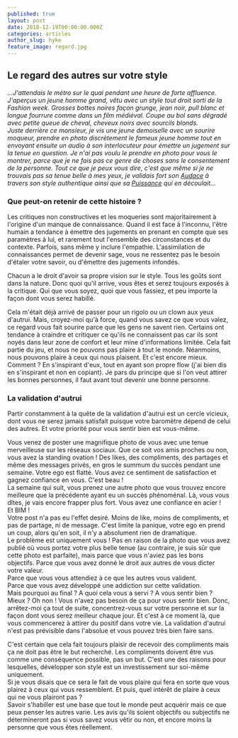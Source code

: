 ```yaml
---
published: true
layout: post
date: 2018-12-19T00:00:00.000Z
categories: articles
author_slug: hyke
feature_image: regard.jpg
---
```

## Le regard des autres sur votre style

*...J'attendais le métro sur le quai pendant une heure de forte affluence. J'aperçus un jeune homme grand, vêtu avec un style tout droit sorti de la Fashion week. Grosses bottes noires façon grunge, jean noir, pull blanc et longue fourrure comme dans un film médiéval. Coupe au bol sans dégradé avec petite queue de cheval, cheveux noirs avec sourcils blonds.  
Juste derrière ce monsieur, je vis une jeune demoiselle avec un sourire moqueur, prendre en photo discrètement le fameux jeune homme tout en envoyant ensuite un audio à son interlocuteur pour émettre un jugement sur la tenue en question.
Je n'ai pas voulu le prendre en photo pour vous le montrer, parce que je ne fais pas ce genre de choses sans le consentement de la personne. Tout ce que je peux vous dire, c'est que même si je ne trouvais pas sa tenue belle à mes yeux, je validais fort son [Audace](http://www.crevardstyle.com/La-Chance-Selon-Hyke-part-3) à travers son style authentique ainsi que sa [Puissance](http://www.crevardstyle.com/La-Puissance-du-Style) qui en découlait...*

### Que peut-on retenir de cette histoire ?

Les critiques non constructives et les moqueries sont majoritairement à l'origine d'un manque de connaissance. Quand il est face à l'inconnu, l'être humain a tendance à émettre des jugements en prenant en compte que ses paramètres à lui, et rarement tout l'ensemble des circonstances et du contexte. Parfois, sans même y inclure l'empathie.
L'assimilation de connaissances permet de devenir sage, vous ne ressentez pas le besoin d'étaler votre savoir, ou d'émettre des jugements infondés.

Chacun a le droit d'avoir sa propre vision sur le style. Tous les goûts sont dans la nature. Donc quoi qu'il arrive, vous êtes et serez toujours exposés à la critique. Qui que vous soyez, quoi que vous fassiez, et peu importe la façon dont vous serez habillé.

Cela m'était déjà arrivé de passer pour un rigolo ou un clown aux yeux d'autrui. Mais, croyez-moi qu'à force, quand vous savez ce que vous valez, ce regard vous fait sourire parce que les gens ne savent rien. Certains ont tendance à craindre et critiquer ce qu'ils ne connaissent pas car ils sont noyés dans leur zone de confort et leur mine d'informations limitée. Cela fait partie du jeu, et nous ne pouvons pas plaire à tout le monde. 
Néanmoins, nous pouvons plaire à ceux qui nous plaisent. Et c'est encore mieux. Comment ? En s'inspirant d'eux, tout en ayant son propre flow (j'ai bien dis en s'inspirant et non en copiant). Je pars du principe que si l'on veut attirer les bonnes personnes, il faut avant tout devenir une bonne personne.

### La validation d'autrui

Partir constamment à la quête de la validation d'autrui est un cercle vicieux, dont vous ne serez jamais satisfait puisque votre baromètre dépend de celui des autres. Et votre priorité pour vous sentir bien est vous-même.

Vous venez de poster une magnifique photo de vous avec une tenue merveilleuse sur les réseaux sociaux. Que ce soit vos amis proches ou non, vous avez la standing ovation ! Des likes, des compliments, des partages et même des messages privés, en gros le summum du succès pendant une semaine. Votre ego est flatté. Vous avez ce sentiment de satisfaction et gagnez confiance en vous. C'est beau !  
La semaine qui suit, vous prenez une autre photo que vous trouvez encore meilleure que la précédente ayant eu un succès phénoménal. Là, vous vous dîtes, je vais encore frapper plus fort. Vous avez une confiance en acier !  
Et BIM !  
Votre post n'a pas eu l'effet desiré. Moins de like, moins de compliments, et pas de partage, ni de message. C'est limite la panique, votre ego en prend un coup, alors qu'en soit, il n'y a absolument rien de dramatique.  
Le problème est uniquement vous ! Pas en raison de la photo que vous avez publié où vous portez votre plus belle tenue (au contraire, je suis sûr que cette photo est parfaite), mais parce que vous n'aviez pas les bons objectifs.  Parce que vous avez donné le droit aux autres de vous dicter votre valeur.  
Parce que vous vous attendiez à ce que les autres vous valident.  
Parce que vous avez développé une addiction sur cette validation.  
Mais pourquoi au final ? A quoi cela vous a servi ? A vous sentir bien ? Mieux ? Oh non ! Vous n'avez pas besoin de ça pour vous sentir bien. Donc, arrêtez-moi ça tout de suite, concentrez-vous sur votre personne et sur la façon dont vous serez meilleur chaque jour. Et c'est à ce moment là, que vous commencerez à attirer du positif dans votre vie. La validation d'autrui n'est pas prévisible dans l'absolue et vous pouvez très bien faire sans. 

C'est certain que cela fait toujours plaisir de recevoir des compliments mais ça ne doit pas être le but recherché. Les compliments doivent être vus comme une conséquence possible, pas un but. C'est une des raisons pour lesquelles, développer son style est un investissement sur soi-même uniquement.   
Si je vous disais que ce sera le fait de vous plaire qui fera en sorte que vous plairez à ceux qui vous ressemblent. Et puis, quel intérêt de plaire à ceux qui ne vous plairont pas ?  
Savoir s'habiller est une base que tout le monde peut acquérir mais ce que peux penser les autres varie. Les avis qu'ils soient objectifs ou subjectifs ne détermineront pas si vous savez vous vêtir ou non, et encore moins la personne que vous êtes réellement. 


